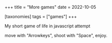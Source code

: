 +++
title = "More games"
date = 2022-10-05

[taxonomies]
tags = ["games"]
+++

My short game of life in javascript attempt 

<canvas id="myCanvas" width="800" height="600"></canvas>
  <div >
  move with "Arrowkeys", shoot with "Space", enjoy.
  </div>

  <script>
    var canvas = document.getElementById("myCanvas");
    var ctx = canvas.getContext("2d");

    // Paddle and ball variables
    var ballRadius = 10;
    var x = canvas.width / 2;
    var y = canvas.height - 30;
    var dx = 2;
    var dy = -2;
    var paddleHeight = 10;
    var paddleWidth = 75;
    var paddleX = (canvas.width - paddleWidth) / 2;
    var rightPressed = false;
    var leftPressed = false;

    // Game of Life variables
    var cellSize = 10;
    var columns = Math.floor(canvas.width / cellSize);
    var rows = Math.floor(canvas.height / cellSize);
    var lifeGrid = createGrid(columns, rows);

    // Event listeners
    document.addEventListener("keydown", keyDownHandler, false);
    document.addEventListener("keyup", keyUpHandler, false);

    function keyDownHandler(e) {
      if (e.key === "Right" || e.key === "ArrowRight") {
        rightPressed = true;
      } else if (e.key === "Left" || e.key === "ArrowLeft") {
        leftPressed = true;
      } else if (e.code === "Space" || e.code === "Spacebar") {
        shootGlider(); 
      }
    }

    function keyUpHandler(e) {
      if (e.key === "Right" || e.key === "ArrowRight") {
        rightPressed = false;
      } else if (e.key === "Left" || e.key === "ArrowLeft") {
        leftPressed = false;
      }
    }

    function createGrid(columns, rows) {
      var grid = new Array(columns);
      for (var i = 0; i < columns; i++) {
        grid[i] = new Array(rows).fill(0);
      }

      // Spawn a glider at the center of the canvas
      var centerX = Math.floor(columns / 2);
      var centerY = Math.floor(rows / 2);

      grid[centerX][centerY - 1] = 1;
      grid[centerX + 1][centerY] = 1;
      grid[centerX - 1][centerY + 1] = 1;
      grid[centerX][centerY + 1] = 1;
      grid[centerX + 1][centerY + 1] = 1;

      return grid;
    }

    function drawBall() {
      ctx.beginPath();
      ctx.arc(x, y, ballRadius, 0, Math.PI * 2);
      ctx.fillStyle = "#0095DD";
      ctx.fill();
      ctx.closePath();
    }

    function drawPaddle() {
      ctx.beginPath();
      ctx.rect(paddleX, canvas.height - paddleHeight, paddleWidth, paddleHeight);
      ctx.fillStyle = "#0095DD";
      ctx.fill();
      ctx.closePath();
    }

    function drawGrid() {
      ctx.strokeStyle = "#ddd";
      for (var i = 0; i < columns; i++) {
        for (var j = 0; j < rows; j++) {
          if (lifeGrid[i][j] === 1) {
            ctx.fillStyle = "#0095DD";
            ctx.fillRect(i * cellSize, j * cellSize, cellSize, cellSize);
          }
          ctx.strokeRect(i * cellSize, j * cellSize, cellSize, cellSize);
        }
      }
    }

    function updateGrid() {
      var newGrid = createGrid(columns, rows);

      for (var i = 1; i < columns - 1; i++) {
        for (var j = 1; j < rows - 1; j++) {
          var liveNeighbors = 0;

          for (var x = -1; x <= 1; x++) {
            for (var y = -1; y <= 1; y++) {
              liveNeighbors += lifeGrid[i + x][j + y];
            }
          }

          liveNeighbors -= lifeGrid[i][j];

          if (lifeGrid[i][j] === 1 && (liveNeighbors < 2 || liveNeighbors > 3)) {
            newGrid[i][j] = 0;
          } else if (lifeGrid[i][j] === 0 && liveNeighbors === 3) {
            newGrid[i][j] = 1;
          } else {
            newGrid[i][j] = lifeGrid[i][j];
          }
        }
      }

      lifeGrid = newGrid;
    }

    function shootLife() {
      var columnIndex = Math.floor(paddleX / cellSize);
      // Check if there is enough space to spawn the glider
      if (columnIndex > 0 && columnIndex < columns - 2) {
        lifeGrid[columnIndex][rows - 6] = 1;
        lifeGrid[columnIndex + 1][rows - 5] = 1;
        lifeGrid[columnIndex + 2][rows - 5] = 1;
        lifeGrid[columnIndex + 2][rows - 6] = 1;
        lifeGrid[columnIndex + 1][rows - 7] = 1;
        }}


    function shootGlider() {
      var columnIndex = Math.floor(paddleX / cellSize);

      // Check if there is enough space to spawn the glider
      if (columnIndex > 0 && columnIndex < columns - 2) {
        lifeGrid[columnIndex][rows - 7] = 1;
        lifeGrid[columnIndex - 1][rows - 7] = 1;
        lifeGrid[columnIndex - 1][rows - 6] = 1;
        lifeGrid[columnIndex - 1][rows - 5] = 1;
        lifeGrid[columnIndex + 1][rows - 6] = 1;
      }
    }

    function spawnGlider(x, y) {
      if (x >= 0 && x < columns - 2 && y >= 0 && y < rows - 2) {
        lifeGrid[x][y - 1] = 1;
        lifeGrid[x + 1][y] = 1;
        lifeGrid[x - 1][y + 1] = 1;
        lifeGrid[x][y + 1] = 1;
        lifeGrid[x + 1][y + 1] = 1;
      }
    }

    function draw() {
      ctx.clearRect(0, 0, canvas.width, canvas.height);
      drawBall();
      drawPaddle();
      drawGrid();

      if (x + dx > canvas.width - ballRadius || x + dx < ballRadius) {
        spawnGlider(8,8);
        dx = -dx;
      }
      if (y + dy > canvas.height - ballRadius || y + dy < ballRadius) {
        spawnGlider(8,8);
        dy = -dy;
      }

      if (rightPressed) {
        paddleX += 7;
        if (paddleX + paddleWidth > canvas.width) {
          paddleX = canvas.width - paddleWidth;
        }
      } else if (leftPressed) {
        paddleX -= 7;
        if (paddleX < 0) {
          paddleX = 0;
        }
      }

      if (y + dy >= canvas.height - ballRadius - paddleHeight) {
        if (x >= paddleX && x <= paddleX + paddleWidth) {
        spawnGlider(8,8);
          shootLife();
          dy = -dy;
        }
      }
      x += dx;
      y += dy;
      updateGrid();
    }

    function setStage(){
      for (var i; i<5; i++){
        var z = 3 * i;
        lifeGrid[z][3] = 1;
        lifeGrid[z][4] = 1;
        lifeGrid[z+1][3] = 1;
        lifeGrid[z+1][4] = 1;
      }
    }
    setStage();

    setInterval(draw, 10);
  </script>
